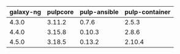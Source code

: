 

| galaxy-ng  | pulpcore  | pulp-ansible  | pulp-container  |
|------------|-----------|---------------|-----------------|
| 4.3.0      |  3.11.2   | 0.7.6         | 2.5.3           |
| 4.4.0      |  3.15.8   | 0.10.3        | 2.8.6           |
| 4.5.0      |  3.18.5   | 0.13.2        | 2.10.4          |
